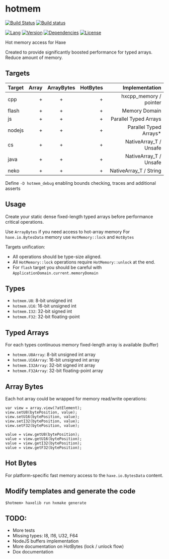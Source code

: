 # hotmem

[![Build Status](https://travis-ci.org/eliasku/hotmem.svg?branch=develop)](https://travis-ci.org/eliasku/hotmem)
[![Build status](https://ci.appveyor.com/api/projects/status/bu04g9dv5bikgfxp?svg=true)](https://ci.appveyor.com/project/eliasku/hotmem)

[![Lang](https://img.shields.io/badge/language-haxe-orange.svg)](http://haxe.org)
[![Version](https://img.shields.io/badge/version-v0.0.3-green.svg)](https://github.com/eliasku/hotmem)
[![Dependencies](https://img.shields.io/badge/dependencies-none-green.svg)](https://github.com/eliasku/hotmem/blob/master/haxelib.json)
[![License](https://img.shields.io/badge/license-MIT-blue.svg)](http://opensource.org/licenses/MIT)

Hot memory access for Haxe

Created to provide significantly boosted performance for typed arrays. Reduce amount of memory.

## Targets

| Target | Array | ArrayBytes | HotBytes | Implementation         |
| ------ | -----:| :---------:| --------:| ----------------------:|
| cpp    | +     | +          | +        | hxcpp_memory / pointer |
| flash  | +     | +          | +        | Memory Domain          |
| js     | +     | +          | +        | Parallel Typed Arrays  |
| nodejs | +     | +          | +        | Parallel Typed Arrays* |
| cs     | +     | +          | +        | NativeArray_T / Unsafe |
| java   | +     | +          | +        | NativeArray_T / Unsafe |
| neko   | +     | +          | +        | NativeArray_T / String |

Define `-D hotmem_debug` enabling bounds checking, traces and additional asserts

## Usage

Create your static dense fixed-length typed arrays before performance critical operations.

Use `ArrayBytes` if you need access to hot-array memory
For `haxe.io.BytesData` memory use `HotMemory::lock` and `HotBytes`

Targets unification:
- All operations should be type-size aligned.
- All `HotMemory::lock` operations require `HotMemory::unlock` at the end.
- For `flash` target you should be careful with `ApplicationDomain.current.memoryDomain`

## Types

- `hotmem.U8`: 8-bit unsigned int
- `hotmem.U16`: 16-bit unsigned int
- `hotmem.I32`: 32-bit signed int
- `hotmem.F32`: 32-bit floating-point

## Typed Arrays

For each types continuous memory fixed-length array is available (buffer)

- `hotmem.U8Array`: 8-bit unsigned int array
- `hotmem.U16Array`: 16-bit unsigned int array
- `hotmem.I32Array`: 32-bit signed int array
- `hotmem.F32Array`: 32-bit floating-point array

## Array Bytes

Each hot array could be wrapped for memory read/write operations:

```
var view = array.view(?atElement);
view.setU8(bytePosition, value);
view.setU16(bytePosition, value);
view.setI32(bytePosition, value);
view.setF32(bytePosition, value);

value = view.getU8(bytePosition);
value = view.getU16(bytePosition);
value = view.getI32(bytePosition);
value = view.getF32(bytePosition);
```

## Hot Bytes

For platform-specific fast memory access to the `haxe.io.BytesData` content.

## Modify templates and generate the code

`$hotmem> haxelib run hxmake generate`

## TODO:

- More tests
- Missing types: I8, I16, U32, F64
- NodeJS buffers implementation
- More documentation on HotBytes (lock / unlock flow)
- Dox documentation

